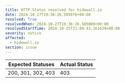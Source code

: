 ```yaml
---
title: HTTP Status resolved for hidewall.io
date: 2024-10-27T19:36:26.505076+00:00
resolved: True
resolvedWhen: 2024-10-27T19:36:26.505089+00:00
resolvedStartTime: 2024-10-25T21:09:43.161639+00:00
severity: notice
affected:
  - hidewall.io
section: issue
---
```


| Expected Statuses | Actual Status  |
|-------------------|----------------|
| 200, 301, 302, 403 | 403 |
